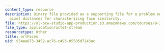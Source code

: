 ```yaml
---
content_type: resource
description: Binary file provided as a supporting file for a problem set on using
  pixel distances for characterizing face similarity.
file: https://ol-ocw-studio-app-production.s3.amazonaws.com/courses/9-35-sensation-and-perception-spring-2009/954aa8733452ac76c49305505d7143ac_orlFaces.mat
file_type: application/octet-stream
resourcetype: Other
title: orlFaces
uid: 954aa873-3452-ac76-c493-05505d7143ac
---
```

